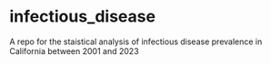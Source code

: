 # infectious_disease
A repo for the staistical analysis of infectious disease prevalence in California between 2001 and 2023 
